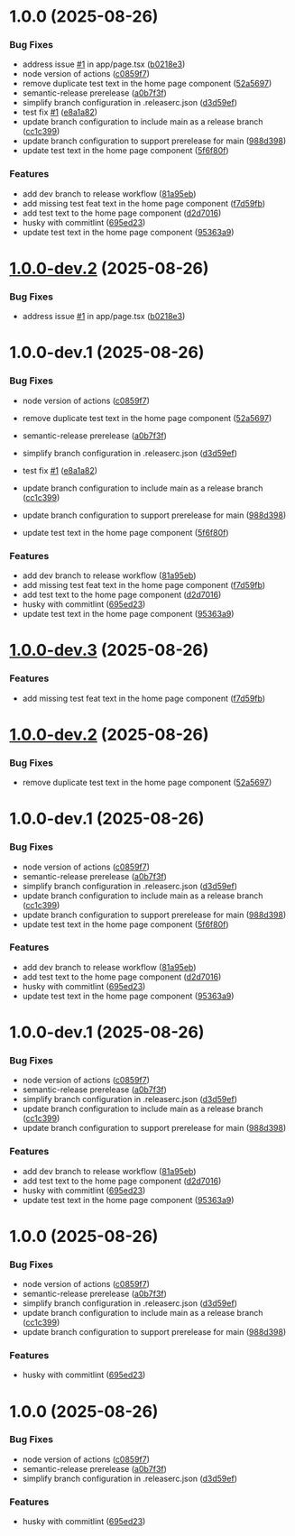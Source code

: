 # 1.0.0 (2025-08-26)


### Bug Fixes

* address issue [#1](https://github.com/felekoglu-vh/semver-cicd/issues/1) in app/page.tsx ([b0218e3](https://github.com/felekoglu-vh/semver-cicd/commit/b0218e38b13cf8644c563809aad4e05484a1ebc8))
* node version of actions ([c0859f7](https://github.com/felekoglu-vh/semver-cicd/commit/c0859f70a0e928dbda7448912b937a5fe7683a20))
* remove duplicate test text in the home page component ([52a5697](https://github.com/felekoglu-vh/semver-cicd/commit/52a56974491d9524ea01005e77000e85135db064))
* semantic-release prerelease ([a0b7f3f](https://github.com/felekoglu-vh/semver-cicd/commit/a0b7f3fd298041961aa267efd9d0caa6b315cfb0))
* simplify branch configuration in .releaserc.json ([d3d59ef](https://github.com/felekoglu-vh/semver-cicd/commit/d3d59eff3690259b1800c69fe9ec8e9dcf9f95f4))
* test fix [#1](https://github.com/felekoglu-vh/semver-cicd/issues/1) ([e8a1a82](https://github.com/felekoglu-vh/semver-cicd/commit/e8a1a82be7937fbbe2c27e1ca3f3b6a4c1218610))
* update branch configuration to include main as a release branch ([cc1c399](https://github.com/felekoglu-vh/semver-cicd/commit/cc1c39946e2e6f30efe9f4e0703cfeddb420d91c))
* update branch configuration to support prerelease for main ([988d398](https://github.com/felekoglu-vh/semver-cicd/commit/988d398479481d5ecc19f0b307657c0464ffd2ba))
* update test text in the home page component ([5f6f80f](https://github.com/felekoglu-vh/semver-cicd/commit/5f6f80f9cdb9ab794ef33bd7001190649259f8c7))


### Features

* add dev branch to release workflow ([81a95eb](https://github.com/felekoglu-vh/semver-cicd/commit/81a95eb6ec2f44cfb959f37b9491fcbce1a33f49))
* add missing test feat text in the home page component ([f7d59fb](https://github.com/felekoglu-vh/semver-cicd/commit/f7d59fb25a27100b32b209d8c520cd784630a599))
* add test text to the home page component ([d2d7016](https://github.com/felekoglu-vh/semver-cicd/commit/d2d70167033544bbd1d80ed65ec617bdf6933690))
* husky with commitlint ([695ed23](https://github.com/felekoglu-vh/semver-cicd/commit/695ed23e19fc315b2735dd12f4b6235f94f7700b))
* update test text in the home page component ([95363a9](https://github.com/felekoglu-vh/semver-cicd/commit/95363a978240c3005156738700d41222dbe9b803))

# [1.0.0-dev.2](https://github.com/felekoglu-vh/semver-cicd/compare/v1.0.0-dev.1...v1.0.0-dev.2) (2025-08-26)



### Bug Fixes

* address issue [#1](https://github.com/felekoglu-vh/semver-cicd/issues/1) in app/page.tsx ([b0218e3](https://github.com/felekoglu-vh/semver-cicd/commit/b0218e38b13cf8644c563809aad4e05484a1ebc8))

# 1.0.0-dev.1 (2025-08-26)


### Bug Fixes

* node version of actions ([c0859f7](https://github.com/felekoglu-vh/semver-cicd/commit/c0859f70a0e928dbda7448912b937a5fe7683a20))
* remove duplicate test text in the home page component ([52a5697](https://github.com/felekoglu-vh/semver-cicd/commit/52a56974491d9524ea01005e77000e85135db064))
* semantic-release prerelease ([a0b7f3f](https://github.com/felekoglu-vh/semver-cicd/commit/a0b7f3fd298041961aa267efd9d0caa6b315cfb0))
* simplify branch configuration in .releaserc.json ([d3d59ef](https://github.com/felekoglu-vh/semver-cicd/commit/d3d59eff3690259b1800c69fe9ec8e9dcf9f95f4))
* test fix [#1](https://github.com/felekoglu-vh/semver-cicd/issues/1) ([e8a1a82](https://github.com/felekoglu-vh/semver-cicd/commit/e8a1a82be7937fbbe2c27e1ca3f3b6a4c1218610))

* update branch configuration to include main as a release branch ([cc1c399](https://github.com/felekoglu-vh/semver-cicd/commit/cc1c39946e2e6f30efe9f4e0703cfeddb420d91c))
* update branch configuration to support prerelease for main ([988d398](https://github.com/felekoglu-vh/semver-cicd/commit/988d398479481d5ecc19f0b307657c0464ffd2ba))
* update test text in the home page component ([5f6f80f](https://github.com/felekoglu-vh/semver-cicd/commit/5f6f80f9cdb9ab794ef33bd7001190649259f8c7))


### Features

* add dev branch to release workflow ([81a95eb](https://github.com/felekoglu-vh/semver-cicd/commit/81a95eb6ec2f44cfb959f37b9491fcbce1a33f49))
* add missing test feat text in the home page component ([f7d59fb](https://github.com/felekoglu-vh/semver-cicd/commit/f7d59fb25a27100b32b209d8c520cd784630a599))
* add test text to the home page component ([d2d7016](https://github.com/felekoglu-vh/semver-cicd/commit/d2d70167033544bbd1d80ed65ec617bdf6933690))
* husky with commitlint ([695ed23](https://github.com/felekoglu-vh/semver-cicd/commit/695ed23e19fc315b2735dd12f4b6235f94f7700b))
* update test text in the home page component ([95363a9](https://github.com/felekoglu-vh/semver-cicd/commit/95363a978240c3005156738700d41222dbe9b803))

# [1.0.0-dev.3](https://github.com/felekoglu-vh/semver-cicd/compare/v1.0.0-dev.2...v1.0.0-dev.3) (2025-08-26)


### Features

* add missing test feat text in the home page component ([f7d59fb](https://github.com/felekoglu-vh/semver-cicd/commit/f7d59fb25a27100b32b209d8c520cd784630a599))

# [1.0.0-dev.2](https://github.com/felekoglu-vh/semver-cicd/compare/v1.0.0-dev.1...v1.0.0-dev.2) (2025-08-26)


### Bug Fixes

* remove duplicate test text in the home page component ([52a5697](https://github.com/felekoglu-vh/semver-cicd/commit/52a56974491d9524ea01005e77000e85135db064))

# 1.0.0-dev.1 (2025-08-26)


### Bug Fixes

* node version of actions ([c0859f7](https://github.com/felekoglu-vh/semver-cicd/commit/c0859f70a0e928dbda7448912b937a5fe7683a20))
* semantic-release prerelease ([a0b7f3f](https://github.com/felekoglu-vh/semver-cicd/commit/a0b7f3fd298041961aa267efd9d0caa6b315cfb0))
* simplify branch configuration in .releaserc.json ([d3d59ef](https://github.com/felekoglu-vh/semver-cicd/commit/d3d59eff3690259b1800c69fe9ec8e9dcf9f95f4))
* update branch configuration to include main as a release branch ([cc1c399](https://github.com/felekoglu-vh/semver-cicd/commit/cc1c39946e2e6f30efe9f4e0703cfeddb420d91c))
* update branch configuration to support prerelease for main ([988d398](https://github.com/felekoglu-vh/semver-cicd/commit/988d398479481d5ecc19f0b307657c0464ffd2ba))
* update test text in the home page component ([5f6f80f](https://github.com/felekoglu-vh/semver-cicd/commit/5f6f80f9cdb9ab794ef33bd7001190649259f8c7))


### Features

* add dev branch to release workflow ([81a95eb](https://github.com/felekoglu-vh/semver-cicd/commit/81a95eb6ec2f44cfb959f37b9491fcbce1a33f49))
* add test text to the home page component ([d2d7016](https://github.com/felekoglu-vh/semver-cicd/commit/d2d70167033544bbd1d80ed65ec617bdf6933690))
* husky with commitlint ([695ed23](https://github.com/felekoglu-vh/semver-cicd/commit/695ed23e19fc315b2735dd12f4b6235f94f7700b))
* update test text in the home page component ([95363a9](https://github.com/felekoglu-vh/semver-cicd/commit/95363a978240c3005156738700d41222dbe9b803))

# 1.0.0-dev.1 (2025-08-26)


### Bug Fixes

* node version of actions ([c0859f7](https://github.com/felekoglu-vh/semver-cicd/commit/c0859f70a0e928dbda7448912b937a5fe7683a20))
* semantic-release prerelease ([a0b7f3f](https://github.com/felekoglu-vh/semver-cicd/commit/a0b7f3fd298041961aa267efd9d0caa6b315cfb0))
* simplify branch configuration in .releaserc.json ([d3d59ef](https://github.com/felekoglu-vh/semver-cicd/commit/d3d59eff3690259b1800c69fe9ec8e9dcf9f95f4))
* update branch configuration to include main as a release branch ([cc1c399](https://github.com/felekoglu-vh/semver-cicd/commit/cc1c39946e2e6f30efe9f4e0703cfeddb420d91c))
* update branch configuration to support prerelease for main ([988d398](https://github.com/felekoglu-vh/semver-cicd/commit/988d398479481d5ecc19f0b307657c0464ffd2ba))


### Features

* add dev branch to release workflow ([81a95eb](https://github.com/felekoglu-vh/semver-cicd/commit/81a95eb6ec2f44cfb959f37b9491fcbce1a33f49))
* add test text to the home page component ([d2d7016](https://github.com/felekoglu-vh/semver-cicd/commit/d2d70167033544bbd1d80ed65ec617bdf6933690))
* husky with commitlint ([695ed23](https://github.com/felekoglu-vh/semver-cicd/commit/695ed23e19fc315b2735dd12f4b6235f94f7700b))
* update test text in the home page component ([95363a9](https://github.com/felekoglu-vh/semver-cicd/commit/95363a978240c3005156738700d41222dbe9b803))

# 1.0.0 (2025-08-26)


### Bug Fixes

* node version of actions ([c0859f7](https://github.com/felekoglu-vh/semver-cicd/commit/c0859f70a0e928dbda7448912b937a5fe7683a20))
* semantic-release prerelease ([a0b7f3f](https://github.com/felekoglu-vh/semver-cicd/commit/a0b7f3fd298041961aa267efd9d0caa6b315cfb0))
* simplify branch configuration in .releaserc.json ([d3d59ef](https://github.com/felekoglu-vh/semver-cicd/commit/d3d59eff3690259b1800c69fe9ec8e9dcf9f95f4))
* update branch configuration to include main as a release branch ([cc1c399](https://github.com/felekoglu-vh/semver-cicd/commit/cc1c39946e2e6f30efe9f4e0703cfeddb420d91c))
* update branch configuration to support prerelease for main ([988d398](https://github.com/felekoglu-vh/semver-cicd/commit/988d398479481d5ecc19f0b307657c0464ffd2ba))


### Features

* husky with commitlint ([695ed23](https://github.com/felekoglu-vh/semver-cicd/commit/695ed23e19fc315b2735dd12f4b6235f94f7700b))

# 1.0.0 (2025-08-26)


### Bug Fixes

* node version of actions ([c0859f7](https://github.com/felekoglu-vh/semver-cicd/commit/c0859f70a0e928dbda7448912b937a5fe7683a20))
* semantic-release prerelease ([a0b7f3f](https://github.com/felekoglu-vh/semver-cicd/commit/a0b7f3fd298041961aa267efd9d0caa6b315cfb0))
* simplify branch configuration in .releaserc.json ([d3d59ef](https://github.com/felekoglu-vh/semver-cicd/commit/d3d59eff3690259b1800c69fe9ec8e9dcf9f95f4))


### Features

* husky with commitlint ([695ed23](https://github.com/felekoglu-vh/semver-cicd/commit/695ed23e19fc315b2735dd12f4b6235f94f7700b))
